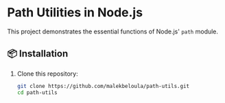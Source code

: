 # Path Utilities in Node.js

This project demonstrates the essential functions of Node.js' `path` module.

## 📦 Installation
1. Clone this repository:
   ```sh
   git clone https://github.com/malekbeloula/path-utils.git
   cd path-utils

